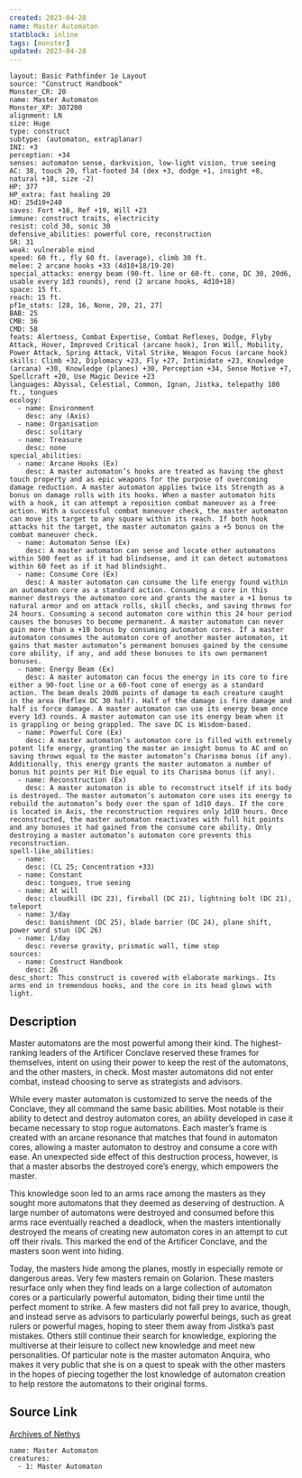 ```yaml
---
created: 2023-04-28
name: Master Automaton
statblock: inline
tags: [monster]
updated: 2023-04-28
---
```

```statblock
layout: Basic Pathfinder 1e Layout
source: "Construct Handbook"
Monster_CR: 20
name: Master Automaton
Monster_XP: 307200
alignment: LN
size: Huge
type: construct
subtype: (automaton, extraplanar)
INI: +3
perception: +34
senses: automaton sense, darkvision, low-light vision, true seeing
AC: 38, touch 20, flat-footed 34 (dex +3, dodge +1, insight +8, natural +18, size -2)
HP: 377
HP_extra: fast healing 20
HD: 25d10+240
saves: Fort +16, Ref +19, Will +23
immune: construct traits, electricity
resist: cold 30, sonic 30
defensive_abilities: powerful core, reconstruction
SR: 31
weak: vulnerable mind
speed: 60 ft., fly 60 ft. (average), climb 30 ft.
melee: 2 arcane hooks +33 (4d10+18/19-20)
special_attacks: energy beam (90-ft. line or 60-ft. cone, DC 30, 20d6, usable every 1d3 rounds), rend (2 arcane hooks, 4d10+18)
space: 15 ft.
reach: 15 ft.
pf1e_stats: [28, 16, None, 20, 21, 27]
BAB: 25
CMB: 36
CMD: 58
feats: Alertness, Combat Expertise, Combat Reflexes, Dodge, Flyby Attack, Hover, Improved Critical (arcane hook), Iron Will, Mobility, Power Attack, Spring Attack, Vital Strike, Weapon Focus (arcane hook)
skills: Climb +32, Diplomacy +23, Fly +27, Intimidate +23, Knowledge (arcana) +30, Knowledge (planes) +30, Perception +34, Sense Motive +7, Spellcraft +20, Use Magic Device +23
languages: Abyssal, Celestial, Common, Ignan, Jistka, telepathy 100 ft., tongues
ecology:
  - name: Environment
    desc: any (Axis)
  - name: Organisation
    desc: solitary
  - name: Treasure
    desc: none
special_abilities:
  - name: Arcane Hooks (Ex)
    desc: A master automaton’s hooks are treated as having the ghost touch property and as epic weapons for the purpose of overcoming damage reduction. A master automaton applies twice its Strength as a bonus on damage rolls with its hooks. When a master automaton hits with a hook, it can attempt a reposition combat maneuver as a free action. With a successful combat maneuver check, the master automaton can move its target to any square within its reach. If both hook attacks hit the target, the master automaton gains a +5 bonus on the combat maneuver check.
  - name: Automaton Sense (Ex)
    desc: A master automaton can sense and locate other automatons within 500 feet as if it had blindsense, and it can detect automatons within 60 feet as if it had blindsight.
  - name: Consume Core (Ex)
    desc: A master automaton can consume the life energy found within an automaton core as a standard action. Consuming a core in this manner destroys the automaton core and grants the master a +1 bonus to natural armor and on attack rolls, skill checks, and saving throws for 24 hours. Consuming a second automaton core within this 24 hour period causes the bonuses to become permanent. A master automaton can never gain more than a +10 bonus by consuming automaton cores. If a master automaton consumes the automaton core of another master automaton, it gains that master automaton’s permanent bonuses gained by the consume core ability, if any, and add these bonuses to its own permanent bonuses.
  - name: Energy Beam (Ex)
    desc: A master automaton can focus the energy in its core to fire either a 90-foot line or a 60-foot cone of energy as a standard action. The beam deals 20d6 points of damage to each creature caught in the area (Reflex DC 30 half). Half of the damage is fire damage and half is force damage. A master automaton can use its energy beam once every 1d3 rounds. A master automaton can use its energy beam when it is grappling or being grappled. The save DC is Wisdom-based.
  - name: Powerful Core (Ex)
    desc: A master automaton’s automaton core is filled with extremely potent life energy, granting the master an insight bonus to AC and on saving throws equal to the master automaton’s Charisma bonus (if any). Additionally, this energy grants the master automaton a number of bonus hit points per Hit Die equal to its Charisma bonus (if any).
  - name: Reconstruction (Ex)
    desc: A master automaton is able to reconstruct itself if its body is destroyed. The master automaton’s automaton core uses its energy to rebuild the automaton’s body over the span of 1d10 days. If the core is located in Axis, the reconstruction requires only 1d10 hours. Once reconstructed, the master automaton reactivates with full hit points and any bonuses it had gained from the consume core ability. Only destroying a master automaton’s automaton core prevents this reconstruction.
spell-like_abilities:
  - name:
    desc: (CL 25; Concentration +33)
  - name: Constant
    desc: tongues, true seeing
  - name: At will
    desc: cloudkill (DC 23), fireball (DC 21), lightning bolt (DC 21), teleport
  - name: 3/day
    desc: banishment (DC 25), blade barrier (DC 24), plane shift, power word stun (DC 26)
  - name: 1/day
    desc: reverse gravity, prismatic wall, time stop
sources:
  - name: Construct Handbook
    desc: 26
desc_short: This construct is covered with elaborate markings. Its arms end in tremendous hooks, and the core in its head glows with light.
```
## Description
Master automatons are the most powerful among their kind. The highest-ranking leaders of the Artificer Conclave reserved these frames for themselves, intent on using their power to keep the rest of the automatons, and the other masters, in check. Most master automatons did not enter combat, instead choosing to serve as strategists and advisors.

 While every master automaton is customized to serve the needs of the Conclave, they all command the same basic abilities. Most notable is their ability to detect and destroy automaton cores, an ability developed in case it became necessary to stop rogue automatons. Each master’s frame is created with an arcane resonance that matches that found in automaton cores, allowing a master automaton to destroy and consume a core with ease. An unexpected side effect of this destruction process, however, is that a master absorbs the destroyed core’s energy, which empowers the master.

 This knowledge soon led to an arms race among the masters as they sought more automatons that they deemed as deserving of destruction. A large number of automatons were destroyed and consumed before this arms race eventually reached a deadlock, when the masters intentionally destroyed the means of creating new automaton cores in an attempt to cut off their rivals. This marked the end of the Artificer Conclave, and the masters soon went into hiding.

 Today, the masters hide among the planes, mostly in especially remote or dangerous areas. Very few masters remain on Golarion. These masters resurface only when they find leads on a large collection of automaton cores or a particularly powerful automaton, biding their time until the perfect moment to strike. A few masters did not fall prey to avarice, though, and instead serve as advisors to particularly powerful beings, such as great rulers or powerful mages, hoping to steer them away from Jistka’s past mistakes. Others still continue their search for knowledge, exploring the multiverse at their leisure to collect new knowledge and meet new personalities. Of particular note is the master automaton Anquira, who makes it very public that she is on a quest to speak with the other masters in the hopes of piecing together the lost knowledge of automaton creation to help restore the automatons to their original forms.


## Source Link
[Archives of Nethys](https://aonprd.com/MonsterDisplay.aspx?ItemName=Master%20Automaton)
```encounter-table
name: Master Automaton
creatures:
  - 1: Master Automaton
```
